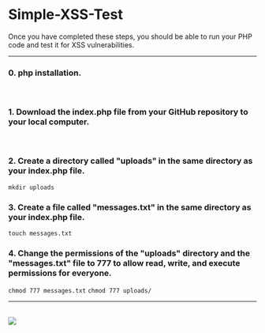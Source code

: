 # Simple-XSS-Test
Once you have completed these steps, you should be able to run your PHP code and test it for XSS vulnerabilities.
<hr>

### 0. php installation.
　
### 1. Download the index.php file from your GitHub repository to your local computer.
　
### 2. Create a directory called "uploads" in the same directory as your index.php file.
`mkdir uploads`
### 3. Create a file called "messages.txt" in the same directory as your index.php file.
`touch messages.txt`
### 4. Change the permissions of the "uploads" directory and the "messages.txt" file to 777 to allow read, write, and execute permissions for everyone.
`chmod 777 messages.txt` `chmod 777 uploads/`
<hr>
<br>
<img src="https://github.com/koun9hwan/Simple-XSS-Test/blob/main/Simple_XSS_Test.png">
